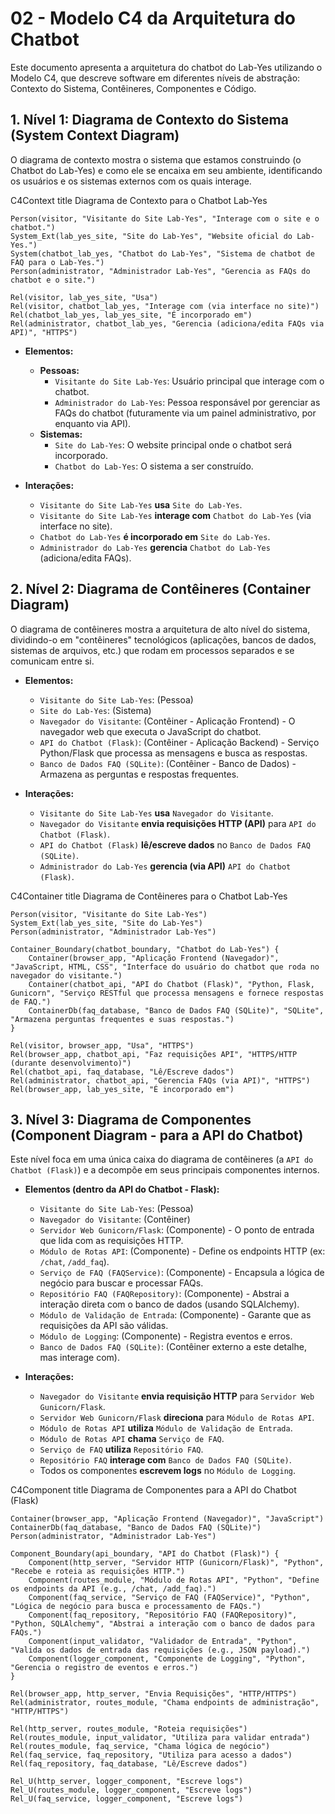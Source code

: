 # 02 - Modelo C4 da Arquitetura do Chatbot

Este documento apresenta a arquitetura do chatbot do Lab-Yes utilizando o Modelo C4, que descreve software em diferentes níveis de abstração: Contexto do Sistema, Contêineres, Componentes e Código.

## 1. Nível 1: Diagrama de Contexto do Sistema (System Context Diagram)

O diagrama de contexto mostra o sistema que estamos construindo (o Chatbot do Lab-Yes) e como ele se encaixa em seu ambiente, identificando os usuários e os sistemas externos com os quais interage.

C4Context
    title Diagrama de Contexto para o Chatbot Lab-Yes

    Person(visitor, "Visitante do Site Lab-Yes", "Interage com o site e o chatbot.")
    System_Ext(lab_yes_site, "Site do Lab-Yes", "Website oficial do Lab-Yes.")
    System(chatbot_lab_yes, "Chatbot do Lab-Yes", "Sistema de chatbot de FAQ para o Lab-Yes.")
    Person(administrator, "Administrador Lab-Yes", "Gerencia as FAQs do chatbot e o site.")

    Rel(visitor, lab_yes_site, "Usa")
    Rel(visitor, chatbot_lab_yes, "Interage com (via interface no site)")
    Rel(chatbot_lab_yes, lab_yes_site, "É incorporado em")
    Rel(administrator, chatbot_lab_yes, "Gerencia (adiciona/edita FAQs via API)", "HTTPS")
* **Elementos:**
    * **Pessoas:**
        * `Visitante do Site Lab-Yes`: Usuário principal que interage com o chatbot.
        * `Administrador do Lab-Yes`: Pessoa responsável por gerenciar as FAQs do chatbot (futuramente via um painel administrativo, por enquanto via API).
    * **Sistemas:**
        * `Site do Lab-Yes`: O website principal onde o chatbot será incorporado.
        * `Chatbot do Lab-Yes`: O sistema a ser construído.

* **Interações:**
    * `Visitante do Site Lab-Yes` **usa** `Site do Lab-Yes`.
    * `Visitante do Site Lab-Yes` **interage com** `Chatbot do Lab-Yes` (via interface no site).
    * `Chatbot do Lab-Yes` **é incorporado em** `Site do Lab-Yes`.
    * `Administrador do Lab-Yes` **gerencia** `Chatbot do Lab-Yes` (adiciona/edita FAQs).


## 2. Nível 2: Diagrama de Contêineres (Container Diagram)

O diagrama de contêineres mostra a arquitetura de alto nível do sistema, dividindo-o em "contêineres" tecnológicos (aplicações, bancos de dados, sistemas de arquivos, etc.) que rodam em processos separados e se comunicam entre si.

* **Elementos:**
    * `Visitante do Site Lab-Yes`: (Pessoa)
    * `Site do Lab-Yes`: (Sistema)
    * `Navegador do Visitante`: (Contêiner - Aplicação Frontend) - O navegador web que executa o JavaScript do chatbot.
    * `API do Chatbot (Flask)`: (Contêiner - Aplicação Backend) - Serviço Python/Flask que processa as mensagens e busca as respostas.
    * `Banco de Dados FAQ (SQLite)`: (Contêiner - Banco de Dados) - Armazena as perguntas e respostas frequentes.

* **Interações:**
    * `Visitante do Site Lab-Yes` **usa** `Navegador do Visitante`.
    * `Navegador do Visitante` **envia requisições HTTP (API)** para `API do Chatbot (Flask)`.
    * `API do Chatbot (Flask)` **lê/escreve dados** no `Banco de Dados FAQ (SQLite)`.
    * `Administrador do Lab-Yes` **gerencia (via API)** `API do Chatbot (Flask)`.

C4Container
    title Diagrama de Contêineres para o Chatbot Lab-Yes

    Person(visitor, "Visitante do Site Lab-Yes")
    System_Ext(lab_yes_site, "Site do Lab-Yes")
    Person(administrator, "Administrador Lab-Yes")

    Container_Boundary(chatbot_boundary, "Chatbot do Lab-Yes") {
        Container(browser_app, "Aplicação Frontend (Navegador)", "JavaScript, HTML, CSS", "Interface do usuário do chatbot que roda no navegador do visitante.")
        Container(chatbot_api, "API do Chatbot (Flask)", "Python, Flask, Gunicorn", "Serviço RESTful que processa mensagens e fornece respostas de FAQ.")
        ContainerDb(faq_database, "Banco de Dados FAQ (SQLite)", "SQLite", "Armazena perguntas frequentes e suas respostas.")
    }

    Rel(visitor, browser_app, "Usa", "HTTPS")
    Rel(browser_app, chatbot_api, "Faz requisições API", "HTTPS/HTTP (durante desenvolvimento)")
    Rel(chatbot_api, faq_database, "Lê/Escreve dados")
    Rel(administrator, chatbot_api, "Gerencia FAQs (via API)", "HTTPS")
    Rel(browser_app, lab_yes_site, "É incorporado em")

## 3. Nível 3: Diagrama de Componentes (Component Diagram - para a API do Chatbot)

Este nível foca em uma única caixa do diagrama de contêineres (a `API do Chatbot (Flask)`) e a decompõe em seus principais componentes internos.

* **Elementos (dentro da API do Chatbot - Flask):**
    * `Visitante do Site Lab-Yes`: (Pessoa)
    * `Navegador do Visitante`: (Contêiner)
    * `Servidor Web Gunicorn/Flask`: (Componente) - O ponto de entrada que lida com as requisições HTTP.
    * `Módulo de Rotas API`: (Componente) - Define os endpoints HTTP (ex: `/chat`, `/add_faq`).
    * `Serviço de FAQ (FAQService)`: (Componente) - Encapsula a lógica de negócio para buscar e processar FAQs.
    * `Repositório FAQ (FAQRepository)`: (Componente) - Abstrai a interação direta com o banco de dados (usando SQLAlchemy).
    * `Módulo de Validação de Entrada`: (Componente) - Garante que as requisições da API são válidas.
    * `Módulo de Logging`: (Componente) - Registra eventos e erros.
    * `Banco de Dados FAQ (SQLite)`: (Contêiner externo a este detalhe, mas interage com).

* **Interações:**
    * `Navegador do Visitante` **envia requisição HTTP** para `Servidor Web Gunicorn/Flask`.
    * `Servidor Web Gunicorn/Flask` **direciona** para `Módulo de Rotas API`.
    * `Módulo de Rotas API` **utiliza** `Módulo de Validação de Entrada`.
    * `Módulo de Rotas API` **chama** `Serviço de FAQ`.
    * `Serviço de FAQ` **utiliza** `Repositório FAQ`.
    * `Repositório FAQ` **interage com** `Banco de Dados FAQ (SQLite)`.
    * Todos os componentes **escrevem logs** no `Módulo de Logging`.

C4Component
    title Diagrama de Componentes para a API do Chatbot (Flask)

    Container(browser_app, "Aplicação Frontend (Navegador)", "JavaScript")
    ContainerDb(faq_database, "Banco de Dados FAQ (SQLite)")
    Person(administrator, "Administrador Lab-Yes")

    Component_Boundary(api_boundary, "API do Chatbot (Flask)") {
        Component(http_server, "Servidor HTTP (Gunicorn/Flask)", "Python", "Recebe e roteia as requisições HTTP.")
        Component(routes_module, "Módulo de Rotas API", "Python", "Define os endpoints da API (e.g., /chat, /add_faq).")
        Component(faq_service, "Serviço de FAQ (FAQService)", "Python", "Lógica de negócio para busca e processamento de FAQs.")
        Component(faq_repository, "Repositório FAQ (FAQRepository)", "Python, SQLAlchemy", "Abstrai a interação com o banco de dados para FAQs.")
        Component(input_validator, "Validador de Entrada", "Python", "Valida os dados de entrada das requisições (e.g., JSON payload).")
        Component(logger_component, "Componente de Logging", "Python", "Gerencia o registro de eventos e erros.")
    }

    Rel(browser_app, http_server, "Envia Requisições", "HTTP/HTTPS")
    Rel(administrator, routes_module, "Chama endpoints de administração", "HTTP/HTTPS")

    Rel(http_server, routes_module, "Roteia requisições")
    Rel(routes_module, input_validator, "Utiliza para validar entrada")
    Rel(routes_module, faq_service, "Chama lógica de negócio")
    Rel(faq_service, faq_repository, "Utiliza para acesso a dados")
    Rel(faq_repository, faq_database, "Lê/Escreve dados")

    Rel_U(http_server, logger_component, "Escreve logs")
    Rel_U(routes_module, logger_component, "Escreve logs")
    Rel_U(faq_service, logger_component, "Escreve logs")
